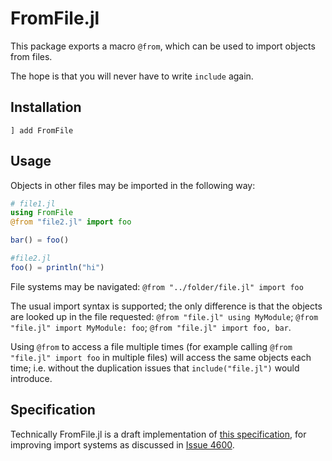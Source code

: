 # FromFile.jl

This package exports a macro `@from`, which can be used to import objects from files.

The hope is that you will never have to write `include` again.

## Installation
```
] add FromFile
```

## Usage

Objects in other files may be imported in the following way:

```julia
# file1.jl
using FromFile
@from "file2.jl" import foo

bar() = foo()

#file2.jl
foo() = println("hi")
```

File systems may be navigated: `@from "../folder/file.jl" import foo`

The usual import syntax is supported; the only difference is that the objects are looked up in the file requested: `@from "file.jl" using MyModule`; `@from "file.jl" import MyModule: foo`; `@from "file.jl" import foo, bar`.

Using `@from` to access a file multiple times (for example calling `@from "file.jl" import foo` in multiple files) will access the same objects each time; i.e. without the duplication issues that `include("file.jl")` would introduce.

## Specification

Technically FromFile.jl is a draft implementation of [this specification](./SPECIFICATION.md), for improving import systems as discussed in [Issue 4600](https://github.com/JuliaLang/julia/issues/4600).
